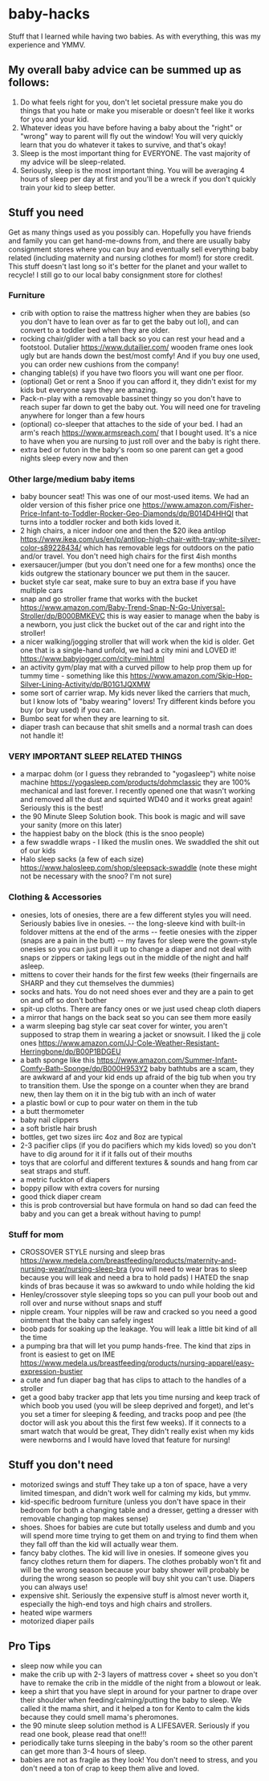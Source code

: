 # baby-hacks
Stuff that I learned while having two babies. As with everything, this was my experience and YMMV.

## My overall baby advice can be summed up as follows:

1. Do what feels right for you, don't let societal pressure make you do things that you hate or make you miserable or doesn't feel like it works for you and your kid.
2. Whatever ideas you have before having a baby about the "right" or "wrong" way to parent will fly out the window! You will very quickly learn that you do whatever it takes to survive, and that's okay!
3. Sleep is the most important thing for EVERYONE. The vast majority of my advice will be sleep-related.
4. Seriously, sleep is the most important thing. You will be averaging 4 hours of sleep per day at first and you'll be a wreck if you don't quickly train your kid to sleep better.

## Stuff you need
Get as many things used as you possibly can. Hopefully you have friends and family you can get hand-me-downs from, and there are usually baby consignment stores where you can buy and eventually sell everything baby related (including maternity and nursing clothes for mom!) for store credit. This stuff doesn't last long so it's better for the planet and your wallet to recycle! I still go to our local baby consignment store for clothes!

### Furniture
- crib with option to raise the mattress higher when they are babies (so you don't have to lean over as far to get the baby out lol), and can convert to a toddler bed when they are older.
- rocking chair/glider with a tall back so you can rest your head and a footstool. Dutalier https://www.dutailier.com/ wooden frame ones look ugly but are hands down the best/most comfy! And if you buy one used, you can order new cushions from the company!
- changing table(s) if you have two floors you will want one per floor.
- (optional) Get or rent a Snoo if you can afford it, they didn't exist for my kids but everyone says they are amazing.
- Pack-n-play with a removable bassinet thingy so you don't have to reach super far down to get the baby out. You will need one for traveling anywhere for longer than a few hours
- (optional) co-sleeper that attaches to the side of your bed. I had an arm's reach https://www.armsreach.com/ that I bought used. It's a nice to have when you are nursing to just roll over and the baby is right there. 
- extra bed or futon in the baby's room so one parent can get a good nights sleep every now and then

### Other large/medium baby items
- baby bouncer seat! This was one of our most-used items. We had an older version of this fisher price one https://www.amazon.com/Fisher-Price-Infant-to-Toddler-Rocker-Geo-Diamonds/dp/B014D4HHQI that turns into a toddler rocker and both kids loved it.
- 2 high chairs, a nicer indoor one and then the $20 ikea antilop https://www.ikea.com/us/en/p/antilop-high-chair-with-tray-white-silver-color-s89228434/ which has removable legs for outdoors on the patio and/or travel. You don't need high chairs for the first 4ish months
- exersaucer/jumper (but you don't need one for a few months) once the kids outgrew the stationary bouncer we put them in the saucer.
- bucket style car seat, make sure to buy an extra base if you have multiple cars
- snap and go stroller frame that works with the bucket https://www.amazon.com/Baby-Trend-Snap-N-Go-Universal-Stroller/dp/B000BMKEVC this is way easier to manage when the baby is a newborn, you just click the bucket out of the car and right into the stroller!
- a nicer walking/jogging stroller that will work when the kid is older. Get one that is a single-hand unfold, we had a city mini and LOVED it! https://www.babyjogger.com/city-mini.html
- an activity gym/play mat with a curved pillow to help prop them up for tummy time - something like this https://www.amazon.com/Skip-Hop-Silver-Lining-Activity/dp/B01G1JQXMW
- some sort of carrier wrap. My kids never liked the carriers that much, but I know lots of "baby wearing" lovers! Try different kinds before you buy (or buy used) if you can.
- Bumbo seat for when they are learning to sit.
- diaper trash can because that shit smells and a normal trash can does not handle it!

### VERY IMPORTANT SLEEP RELATED THINGS
- a marpac dohm (or I guess they rebranded to "yogasleep") white noise machine https://yogasleep.com/products/dohmclassic they are 100% mechanical and last forever. I recently opened one that wasn't working and removed all the dust and squirted WD40 and it works great again! Seriously this is the best!
- the 90 Minute Sleep Solution book. This book is magic and will save your sanity (more on this later)
- the happiest baby on the block (this is the snoo people)
- a few swaddle wraps - I liked the muslin ones. We swaddled the shit out of our kids
- Halo sleep sacks (a few of each size)  https://www.halosleep.com/shop/sleepsack-swaddle (note these might not be necessary with the snoo? I'm not sure)

### Clothing & Accessories
- onesies, lots of onesies, there are a few different styles you will need. Seriously babies live in onesies. 
-- the long-sleeve kind with built-in foldover mittens at the end of the arms
-- feetie onesies with the zipper (snaps are a pain in the butt)
-- my faves for sleep were the gown-style onesies so you can just pull it up to change a diaper and not deal with snaps or zippers or taking legs out in the middle of the night and half asleep.
- mittens to cover their hands for the first few weeks (their fingernails are SHARP and they cut themselves the dummies)
- socks and hats. You do not need shoes ever and they are a pain to get on and off so don't bother
- spit-up cloths. There are fancy ones or we just used cheap cloth diapers
- a mirror that hangs on the back seat so you can see them more easily 
- a warm sleeping bag style car seat cover for winter, you aren't supposed to strap them in wearing a jacket or snowsuit. I liked the jj cole ones https://www.amazon.com/JJ-Cole-Weather-Resistant-Herringbone/dp/B00P1BDGEU
- a bath sponge like this https://www.amazon.com/Summer-Infant-Comfy-Bath-Sponge/dp/B000H953Y2  baby bathtubs are a scam, they are awkward af and your kid ends up afraid of the big tub when you try to transition them. Use the sponge on a counter when they are brand new, then lay them on it in the big tub with an inch of water 
- a plastic bowl or cup to pour water on them in the tub
- a butt thermometer
- baby nail clippers
- a soft bristle hair brush
- bottles, get two sizes iirc 4oz and 8oz are typical
- 2-3 pacifier clips (if you do pacifiers which my kids loved) so you don't have to dig around for it if it falls out of their mouths
- toys that are colorful and different textures & sounds and hang from car seat straps and stuff. 
- a metric fuckton of diapers
- boppy pillow with extra covers for nursing 
- good thick diaper cream
- this is prob controversial but have formula on hand so dad can feed the baby and you can get a break without having to pump!

### Stuff for mom
- CROSSOVER STYLE nursing and sleep bras  https://www.medela.com/breastfeeding/products/maternity-and-nursing-wear/nursing-sleep-bra (you will need to wear bras to sleep because you will leak and need a bra to hold pads) I HATED the snap kinds of bras because it was so awkward to undo while holding the kid
- Henley/crossover style sleeping tops so you can pull your boob out and roll over and nurse without snaps and stuff
- nipple cream. Your nipples will be raw and cracked so you need a good ointment that the baby can safely ingest
- boob pads for soaking up the leakage. You will leak a little bit kind of all the time 
- a pumping bra that will let you pump hands-free. The kind that zips in front is easiest to get on IME https://www.medela.us/breastfeeding/products/nursing-apparel/easy-expression-bustier
- a cute and fun diaper bag that has clips to attach to the handles of a stroller
- get a good baby tracker app that lets you time nursing and keep track of which boob you used (you will be sleep deprived and forget), and let's you set a timer for sleeping & feeding, and tracks poop and pee (the doctor will ask you about this the first few weeks). If it connects to a smart watch that would be great, They didn't really exist when my kids were newborns and I would have loved that feature for nursing!

## Stuff you don't need
- motorized swings and stuff They take up a ton of space, have a very limited timespan, and didn't work well for calming my kids, but ymmv.
- kid-specific bedroom furniture (unless you don't have space in their bedroom for both a changing table and a dresser, getting a dresser with removable changing top makes sense)
- shoes. Shoes for babies are cute but totally useless and dumb and you will spend more time trying to get them on and trying to find them when they fall off than the kid will actually wear them.
- fancy baby clothes. The kid will live in onesies. If someone gives you fancy clothes return them for diapers. The clothes probably won't fit and will be the wrong season because your baby shower will probably be during the wrong season so people will buy shit you can't use. Diapers you can always use!
- expensive shit. Seriously the expensive stuff is almost never worth it, especially the high-end toys and high chairs and strollers.
- heated wipe warmers
- motorized diaper pails

## Pro Tips
- sleep now while you can
- make the crib up with 2-3 layers of mattress cover + sheet so you don't have to remake the crib in the middle of the night from a blowout or leak.
- keep a shirt that you have slept in around for your partner to drape over their shoulder when feeding/calming/putting the baby to sleep. We called it the mama shirt, and it helped a ton for Kento to calm the kids because they could smell mama's pheromones.
- the 90 minute sleep solution method is A LIFESAVER. Seriously if you read one book, please read that one!!!
- periodically take turns sleeping in the baby's room so the other parent can get more than 3-4 hours of sleep.
- babies are not as fragile as they look! You don't need to stress, and you don't need a ton of crap to keep them alive and loved. 
